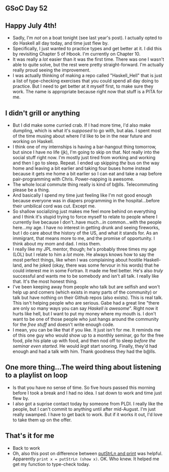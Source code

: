 ## GSoC Day 52

## Happy July 4th!

- Sadly, I'm *not* on a boat tonight (see last year's post). I actually opted to do Haskell all day today, and time just flew by.
- Specifically, I just wanted to practice types and get better at it. I did this by revisiting Chapter 5
  of Hbook. I'm currently on Chapter 10.
- It was really a *lot* easier than it was the first time. There was one I wasn't able to quite solve,
  but the rest were pretty straight-forward. I'm actually really proud seeing the improvement.
- I was actually thinking of making a repo called "Haskell_Hell" that is just a list of type-checking exercises
  that you could spend all day doing to practice. But I need to get better at it myself first, to make sure they work.
  The name is appropriate because right now that stuff is a PITA for me.
  
## I didn't grill or anything
- But I did make some curried crab. If I had more time, I'd also make dumpling, which is what it's *supposed* to go with,
  but alas. I spent most of the time musing about where I'd like to be in the near future and working on Haskell.
- I think one of my internships is having a bar-hangout thing tomorrow, but since I have no life (jk), I'm going to skip on that.
  Not really into the social stuff right now. I'm mostly just tired from working and working and then I go to sleep. Repeat.
  I ended up skipping *the* bus on the way home and leaving a bit earlier and taking four buses home instead because it
  gets me home a bit earlier so I can eat and take a nap before pair-programming with Chris. Power-napping is awesome.
- The whole local commute thing really is kind of b@lls. Telecommuting please be a thing.
- And basically I spend my time just feeling like I'm not good enough because everyone was in diapers programming in the
  hospital...before their umbilical cord was cut. Except me.
- So shallow socializing just makes me feel more behind on everything and I think it's stupid trying to force myself to relate
  to people where I currently live because I don't..have much...in common...with the people here...my age.
  I have no interest in getting drunk and seeing fireworks, but I do care about the history of the US, and what it
  stands for. As an immigrant, that means more to me, and the promise of opportunity. I think about my mom and dad. I miss them.
- I really like my JPL mentor, though; he's probably three times my age (LOL) but I relate to him a *lot* more. He always
  knows how to say the most perfect things, like when I was complaining about hostile Haskell-land, and he joked (okay,
  there was some fervour in his words) that he could interest me in some Fortran. It made me feel better. He's also
  *truly* successful and wants me to be somebody and isn't all talk. I really like that. It's the most honest thing.
- I've been keeping away from people who talk but are selfish and won't help up and comers (which exists in many parts of
  the community) or talk but have nothing on their Github repos (also exists). This is real talk. This isn't helping people
  who are serious. Gabe had a great line "there are only so many ways you can say *Haskell is awesome*". Right now it
  hurts like hell, but I want to put my money where my mouth is. I don't want to be one of those people who just hangs 
  around the community for the *free stuff* and doesn't write enough code.
- I mean, you can be like that if you like. It just isn't for me. It reminds me of this one guy who would show up to a 
  monthly seminar, go for the free food, pile his plate up with food, and then nod off to sleep *before the seminar even
  started*. He would *legit* start snoring. Finally, they'd had enough and had a talk with him. Thank goodness they had
  the b@lls. 
  
## One more thing...The weird thing about listening to a playlist on loop
- Is that you have no sense of time. So five hours passed this morning before I took a break and I had no idea. I sat down
  to work and time just flew by.
- I also got a suprise contact today by someone from PLDI. I really like the people, but I can't commit to anything until
  after mid-August. I'm just really swamped. I have to get back to work. But if it works it out, I'd love to take them up
  on the offer.
  
## That's it for me
- Back to work
- Oh, also this post on difference between [putStrLn and print](https://stackoverflow.com/questions/19288652/difference-between-print-and-putstrln-in-haskell) was helpful. Apparently ```print x = putStrLn (show x)```. OK. Who knew. It helped me get 
  my function to type-check today.



